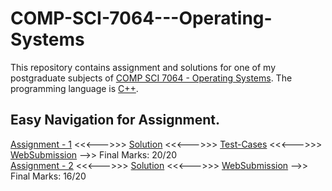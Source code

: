 # COMP-SCI-7064---Operating-Systems
This repository contains assignment and solutions for one of my postgraduate subjects of [COMP SCI 7064 - Operating Systems](https://www.adelaide.edu.au/course-outlines/009901/1/sem-2/). The programming language is [C++](https://docs.microsoft.com/en-us/cpp/?view=vs-2019).  

## Easy Navigation for Assignment.
[Assignment - 1](https://github.com/Vanditg/COMP-SCI-7064---Operating-Systems/blob/master/Assignment%20-%201/Problem/OS_ass1_2020_two_queue_v2.pdf) <<<--->>> [Solution](https://github.com/Vanditg/COMP-SCI-7064---Operating-Systems/blob/master/Assignment%20-%201/Solution/TicketBooker.cpp) <<<--->>> [Test-Cases](https://github.com/Vanditg/COMP-SCI-7064---Operating-Systems/tree/master/Assignment%20-%201/Test_Data) <<<--->>> [WebSubmission](https://github.com/Vanditg/COMP-SCI-7064---Operating-Systems/blob/master/Assignment%20-%201/Websubmission/Assignment_1_WebSubmission.pdf) -->> Final Marks: 20/20  
[Assignment - 2](https://github.com/Vanditg/COMP-SCI-7064---Operating-Systems/blob/master/Assignment%20-%202/Problem/OS_ass2_2020.pdf) <<<--->>> [Solution](https://github.com/Vanditg/COMP-SCI-7064---Operating-Systems/tree/master/Assignment%20-%202/Solution) <<<--->>> [WebSubmission](https://github.com/Vanditg/COMP-SCI-7064---Operating-Systems/blob/master/Assignment%20-%202/Websubmission/Assignment_2_WebSubmission.pdf) -->> Final Marks: 16/20  